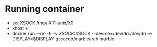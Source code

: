 # Running container

* set XSOCK /tmp/.X11-unix/X0
* xhost +
* docker run --rm -ti -v $XSOCK:$XSOCK --device=/dev/dri:/dev/dri -e DISPLAY=$DISPLAY gscacco/marblearch marble
